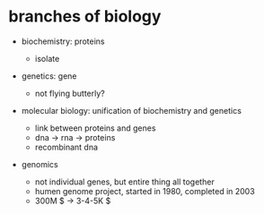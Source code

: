 # branches of biology

- biochemistry: proteins
  - isolate

- genetics: gene
  - not flying butterly?

- molecular biology: unification of biochemistry and genetics
  - link between proteins and genes
  - dna -> rna -> proteins
  - recombinant dna

- genomics
  - not individual genes, but entire thing all together
  - humen genome project, started in 1980, completed in 2003
  - 300M $ -> 3-4-5K $
